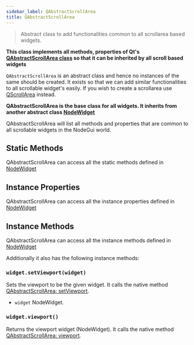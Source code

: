 ```yaml
---
sidebar_label: QAbstractScrollArea
title: QAbstractScrollArea
---
```


> Abstract class to add functionalities common to all scrollarea based widgets.

**This class implements all methods, properties of Qt's [QAbstractScrollArea class](https://doc.qt.io/qt-5/qabstractscrollarea.html) so that it can be inherited by all scroll based widgets**

`QAbstractScrollArea` is an abstract class and hence no instances of the same should be created. It exists so that we can add similar functionalities to all scrollable widget's easily. If you wish to create a scrollarea use [QScrollArea](api/QScrollArea.md) instead.

**QAbstractScrollArea is the base class for all widgets. It inherits from another abstract class [NodeWidget](api/NodeWidget.md)**

QAbstractScrollArea will list all methods and properties that are common to all scrollable widgets in the NodeGui world.

## Static Methods

QAbstractScrollArea can access all the static methods defined in [NodeWidget](api/NodeWidget.md)

## Instance Properties

QAbstractScrollArea can access all the instance properties defined in [NodeWidget](api/NodeWidget.md)

## Instance Methods

QAbstractScrollArea can access all the instance methods defined in [NodeWidget](api/NodeWidget.md)

Additionally it also has the following instance methods:

### `widget.setViewport(widget)`

Sets the viewport to be the given widget. It calls the native method [QAbstractScrollArea: setViewport](https://doc.qt.io/qt-5/qabstractscrollarea.html#setViewport).

- `widget` NodeWidget.

### `widget.viewport()`

Returns the viewport widget (NodeWidget). It calls the native method [QAbstractScrollArea: viewport](https://doc.qt.io/qt-5/qabstractscrollarea.html#viewport).
